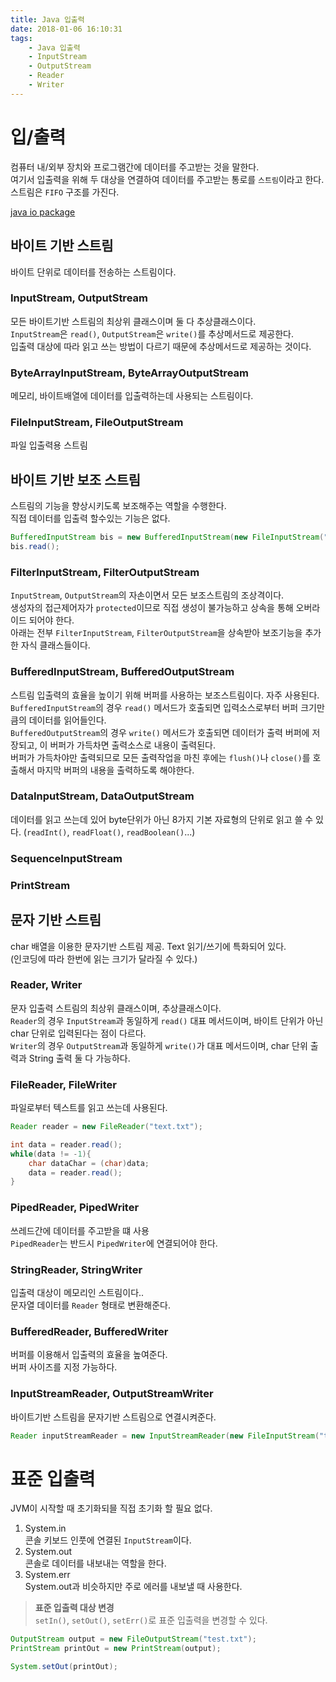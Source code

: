 ```yaml
---
title: Java 입출력
date: 2018-01-06 16:10:31
tags: 
    - Java 입출력
    - InputStream
    - OutputStream
    - Reader
    - Writer
---
```


# 입/출력
컴퓨터 내/외부 장치와 프로그램간에 데이터를 주고받는 것을 말한다.  
여기서 입출력을 위해 두 대상을 연결하여 데이터를 주고받는 통로를 `스트림`이라고 한다.  
스트림은 `FIFO` 구조를 가진다.  

[java io package](https://cloud2.zoolz.com/MyComputers/Images/Image.aspx?q=bT00MDcyNDcma2V5PTI0ODQyNjQ1MDUmdHlwZT1sJno9MjAxOC8wOC8wOSAxNjowMw==)


## 바이트 기반 스트림  
바이트 단위로 데이터를 전송하는 스트림이다.  

### InputStream, OutputStream
모든 바이트기반 스트림의 최상위 클래스이며 둘 다 추상클래스이다.  
`InputStream`은 `read()`, `OutputStream`은 `write()`를 추상메서드로 제공한다.  
입출력 대상에 따라 읽고 쓰는 방법이 다르기 때문에 추상메서드로 제공하는 것이다.  

### ByteArrayInputStream, ByteArrayOutputStream
메모리, 바이트배열에 데이터를 입출력하는데 사용되는 스트림이다.  

### FileInputStream, FileOutputStream
파일 입출력용 스트림  


## 바이트 기반 보조 스트림
스트림의 기능을 향상시키도록 보조해주는 역할을 수행한다.  
직접 데이터를 입출력 할수있는 기능은 없다.  

```java
BufferedInputStream bis = new BufferedInputStream(new FileInputStream("test.txt"));
bis.read();
```

### FilterInputStream, FilterOutputStream
`InputStream`, `OutputStream`의 자손이면서 모든 보조스트림의 조상격이다.  
생성자의 접근제어자가 `protected`이므로 직접 생성이 불가능하고 상속을 통해 오버라이드 되어야 한다.  
아래는 전부 `FilterInputStream`, `FilterOutputStream`을 상속받아 보조기능을 추가한 자식 클래스들이다.  

### BufferedInputStream, BufferedOutputStream
스트림 입출력의 효율을 높이기 위해 버퍼를 사용하는 보조스트림이다. 자주 사용된다.  
`BufferedInputStream`의 경우 `read()` 메서드가 호출되면 입력소스로부터 버퍼 크기만큼의 데이터를 읽어들인다.  
`BufferedOutputStream`의 경우 `write()` 메서드가 호출되면 데이터가 출력 버퍼에 저장되고, 이 버퍼가 가득차면 출력소스로 내용이 출력된다.  
버퍼가 가득차야만 출력되므로 모든 출력작업을 마친 후에는 `flush()`나 `close()`를 호출해서 마지막 버퍼의 내용을 출력하도록 해야한다.  

### DataInputStream, DataOutputStream
데이터를 읽고 쓰는데 있어 byte단위가 아닌 8가지 기본 자료형의 단위로 읽고 쓸 수 있다. (`readInt()`, `readFloat()`, `readBoolean()`...)  

### SequenceInputStream

### PrintStream  


## 문자 기반 스트림
char 배열을 이용한 문자기반 스트림 제공. Text 읽기/쓰기에 특화되어 있다.  
(인코딩에 따라 한번에 읽는 크기가 달라질 수 있다.)  

### Reader, Writer
문자 입출력 스트림의 최상위 클래스이며, 추상클래스이다.  
`Reader`의 경우 `InputStream`과 동일하게 `read()` 대표 메서드이며, 바이트 단위가 아닌 char 단위로 입력된다는 점이 다르다.  
`Writer`의 경우 `OutputStream`과 동일하게 `write()`가 대표 메서드이며, char 단위 출력과 String 출력 둘 다 가능하다.  

### FileReader, FileWriter
파일로부터 텍스트를 읽고 쓰는데 사용된다.  
```java
Reader reader = new FileReader("text.txt");

int data = reader.read();
while(data != -1){
    char dataChar = (char)data;
    data = reader.read();
}
```

### PipedReader, PipedWriter
쓰레드간에 데이터를 주고받을 떄 사용  
`PipedReader`는 반드시 `PipedWriter`에 연결되어야 한다.  

### StringReader, StringWriter
입출력 대상이 메모리인 스트림이다..   
문자열 데이터를 `Reader` 형태로 변환해준다.  

### BufferedReader, BufferedWriter
버퍼를 이용해서 입출력의 효율을 높여준다.  
버퍼 사이즈를 지정 가능하다.  

### InputStreamReader, OutputStreamWriter
바이트기반 스트림을 문자기반 스트림으로 연결시켜준다.  

```java
Reader inputStreamReader = new InputStreamReader(new FileInputStream("test.txt"));
```


# 표준 입출력
JVM이 시작할 때 초기화되믈 직접 초기화 할 필요 없다.  
1. System.in  
콘솔 키보드 인풋에 연결된 `InputStream`이다.  
2. System.out  
콘솔로 데이터를 내보내는 역할을 한다.  
3. System.err  
System.out과 비슷하지만 주로 에러를 내보낼 때 사용한다.  

> **표준 입출력 대상 변경**  
`setIn()`, `setOut()`, `setErr()`로 표준 입출력을 변경할 수 있다.  
```java
OutputStream output = new FileOutputStream("test.txt");
PrintStream printOut = new PrintStream(output);

System.setOut(printOut);
```  

<!-- more -->